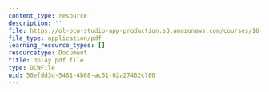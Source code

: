 ```yaml
---
content_type: resource
description: ''
file: https://ol-ocw-studio-app-production.s3.amazonaws.com/courses/16-687-private-pilot-ground-school-january-iap-2019/56efdd3d54614b08ac5102a27462c780_802a1jvk5Ck.pdf
file_type: application/pdf
learning_resource_types: []
resourcetype: Document
title: 3play pdf file
type: OCWFile
uid: 56efdd3d-5461-4b08-ac51-02a27462c780
---
```

